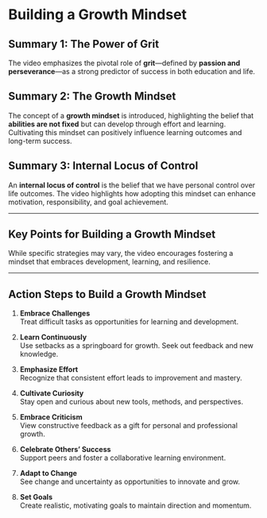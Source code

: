 # Building a Growth Mindset

##  Summary 1: The Power of Grit
The video emphasizes the pivotal role of **grit**—defined by **passion and perseverance**—as a strong predictor of success in both education and life.

##  Summary 2: The Growth Mindset
The concept of a **growth mindset** is introduced, highlighting the belief that **abilities are not fixed** but can develop through effort and learning. Cultivating this mindset can positively influence learning outcomes and long-term success.

##  Summary 3: Internal Locus of Control
An **internal locus of control** is the belief that we have personal control over life outcomes. The video highlights how adopting this mindset can enhance motivation, responsibility, and goal achievement.

---

##  Key Points for Building a Growth Mindset
While specific strategies may vary, the video encourages fostering a mindset that embraces development, learning, and resilience.

---

##  Action Steps to Build a Growth Mindset

1. **Embrace Challenges**  
   Treat difficult tasks as opportunities for learning and development.

2. **Learn Continuously**  
   Use setbacks as a springboard for growth. Seek out feedback and new knowledge.

3. **Emphasize Effort**  
   Recognize that consistent effort leads to improvement and mastery.

4. **Cultivate Curiosity**  
   Stay open and curious about new tools, methods, and perspectives.

5. **Embrace Criticism**  
   View constructive feedback as a gift for personal and professional growth.

6. **Celebrate Others’ Success**  
   Support peers and foster a collaborative learning environment.

7. **Adapt to Change**  
   See change and uncertainty as opportunities to innovate and grow.

8. **Set Goals**  
   Create realistic, motivating goals to maintain direction and momentum.
